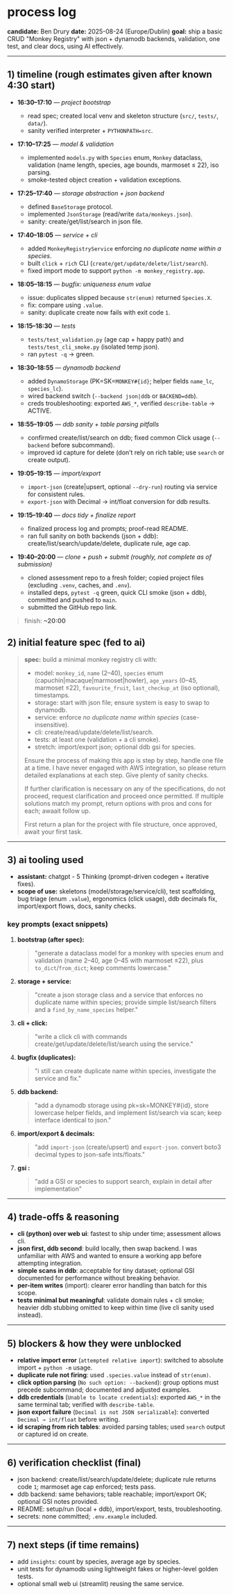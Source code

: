 # process log 

**candidate:** Ben Drury
**date:** 2025-08-24 (Europe/Dublin)
**goal:** ship a basic CRUD "Monkey Registry" with json + dynamodb backends, validation, one test, and clear docs, using AI effectively.

---

## 1) timeline (rough estimates given after known 4:30 start)

* **16:30–17:10** — *project bootstrap*

  * read spec; created local venv and skeleton structure (`src/`, `tests/`, `data/`).
  * sanity verified interpreter + `PYTHONPATH=src`.

* **17:10–17:25** — *model & validation*

  * implemented `models.py` with `Species` enum, `Monkey` dataclass, validation (name length, species, age bounds, marmoset ≤ 22), iso parsing.
  * smoke-tested object creation + validation exceptions.

* **17:25–17:40** — *storage abstraction + json backend*

  * defined `BaseStorage` protocol.
  * implemented `JsonStorage` (read/write `data/monkeys.json`).
  * sanity: create/get/list/search in json file.

* **17:40–18:05** — *service + cli*

  * added `MonkeyRegistryService` enforcing *no duplicate name within a species*.
  * built `click` + `rich` CLI (`create/get/update/delete/list/search`).
  * fixed import mode to support `python -m monkey_registry.app`.

* **18:05–18:15** — *bugfix: uniqueness enum value*

  * issue: duplicates slipped because `str(enum)` returned `Species.X`.
  * fix: compare using `.value`.
  * sanity: duplicate create now fails with exit code `1`.

* **18:15–18:30** — *tests*

  * `tests/test_validation.py` (age cap + happy path) and `tests/test_cli_smoke.py` (isolated temp json).
  * ran `pytest -q` → green.

* **18:30–18:55** — *dynamodb backend*

  * added `DynamoStorage` (PK=SK=`MONKEY#{id}`; helper fields `name_lc`, `species_lc`).
  * wired backend switch (`--backend json|ddb` or `BACKEND=ddb`).
  * creds troubleshooting: exported `AWS_*`, verified `describe-table` → ACTIVE.

* **18:55–19:05** — *ddb sanity + table parsing pitfalls*

  * confirmed create/list/search on ddb; fixed common Click usage (`--backend` before subcommand).
  * improved id capture for delete (don’t rely on rich table; use `search` or create output).

* **19:05–19:15** — *import/export*

  * `import-json` (create|upsert, optional `--dry-run`) routing via service for consistent rules.
  * `export-json` with Decimal → int/float conversion for ddb results.

* **19:15–19:40** — *docs tidy + finalize report*

  * finalized process log and prompts; proof-read README.
  * ran full sanity on both backends (json + ddb): create/list/search/update/delete, duplicate rule, age cap.

* **19:40–20:00** — *clone + push + submit (roughly, not complete as of submission)*

  * cloned assessment repo to a fresh folder; copied project files (excluding `.venv`, caches, and `.env`).
  * installed deps, `pytest -q` green, quick CLI smoke (json + ddb), committed and pushed to `main`.
  * submitted the GitHub repo link.

> finish: **~20:00** 

## 2) initial feature spec (fed to ai)

> **spec:** build a minimal monkey registry cli with:
>
> * model: `monkey_id`, `name` (2–40), `species` enum (capuchin|macaque|marmoset|howler), `age_years` (0–45, marmoset ≤22), `favourite_fruit`, `last_checkup_at` (iso optional), timestamps.
> * storage: start with json file; ensure system is easy to swap to dynamodb.
> * service: enforce *no duplicate name within species* (case-insensitive).
> * cli: create/read/update/delete/list/search.
> * tests: at least one (validation + a cli smoke).
> * stretch: import/export json; optional ddb gsi for species.
>
> Ensure the process of making this app is step by step, handle one file at a time. I have never engaged with AWS integration, so please return detailed explanations at each step. Give plenty of sanity checks. 
> 
> If further clarification is necessary on any of the specifications, do not proceed, request clarification and proceed once permitted. If multiple solutions match my prompt, return options with pros and cons for each; awaait follow up. 
> 
> First return a plan for the project with file structure, once approved, await your first task.
---

## 3) ai tooling used

* **assistant:** chatgpt - 5 Thinking (prompt-driven codegen + iterative fixes).
* **scope of use:** skeletons (model/storage/service/cli), test scaffolding, bug triage (enum `.value`), ergonomics (click usage), ddb decimals fix, import/export flows, docs, sanity checks. 

### key prompts (exact snippets)

1. **bootstrap (after spec):**

   > "generate a dataclass model for a monkey with species enum and validation (name 2–40, age 0–45 with marmoset ≤22), plus `to_dict`/`from_dict`; keep comments lowercase."

2. **storage + service:**

   > "create a json storage class and a service that enforces no duplicate name within species; provide simple list/search filters and a `find_by_name_species` helper."

3. **cli + click:**

   > "write a click cli with commands create/get/update/delete/list/search using the service."

4. **bugfix (duplicates):**

   > "i still can create duplicate name within species, investigate the service and fix."

5. **ddb backend:**

   > "add a dynamodb storage using pk=sk=MONKEY#{id}, store lowercase helper fields, and implement list/search via scan; keep interface identical to json."

6. **import/export & decimals:**

   > "add `import-json` (create/upsert) and `export-json`. convert boto3 decimal types to json-safe ints/floats."

7. **gsi :**

   > "add a GSI or species to support search, explain in detail after implementation"

---

## 4) trade-offs & reasoning

* **cli (python) over web ui**: fastest to ship under time; assessment allows cli.
* **json first, ddb second**: build locally, then swap backend. I was unfamiliar with AWS and wanted to ensure a working app before attempting integration. 
* **simple scans in ddb**: acceptable for tiny dataset; optional GSI documented for performance without breaking behavior.
* **per-item writes** (import): clearer error handling than batch for this scope.
* **tests minimal but meaningful**: validate domain rules + cli smoke; heavier ddb stubbing omitted to keep within time (live cli sanity used instead).

---

## 5) blockers & how they were unblocked

* **relative import error** (`attempted relative import`): switched to absolute import + `python -m` usage.
* **duplicate rule not firing**: used `.species.value` instead of `str(enum)`.
* **click option parsing** (`No such option: --backend`): group options must precede subcommand; documented and adjusted examples.
* **ddb credentials** (`Unable to locate credentials`): exported `AWS_*` in the same terminal tab; verified with `describe-table`.
* **json export failure** (`Decimal is not JSON serializable`): converted `Decimal → int/float` before writing.
* **id scraping from rich tables**: avoided parsing tables; used `search` output or captured id on create.

---

## 6) verification checklist (final)

* json backend: create/list/search/update/delete; duplicate rule returns code `1`; marmoset age cap enforced; tests pass.
* ddb backend: same behaviors; table reachable; import/export OK; optional GSI notes provided.
* README: setup/run (local + ddb), import/export, tests, troubleshooting.
* secrets: none committed; `.env.example` included.

---

## 7) next steps (if time remains)

* add `insights`: count by species, average age by species.
* unit tests for dynamodb using lightweight fakes or higher-level golden tests.
* optional small web ui (streamlit) reusing the same service.
